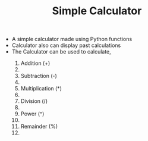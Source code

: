 <h1 align="center"> Simple Calculator </h1><br>
<ul type="disc">
    <li>A simple calculator made using Python functions</li>
    <li>Calculator also can display past calculations</li>
    <li>The Calculator can be used to calculate,</li>
    <ol type="1">
        <li>Addition (+)<li>
        <li>Subtraction (-)<li>
        <li>Multiplication (*)<li>
        <li>Division (/)<li>
        <li>Power (^)<li>
        <li>Remainder (%)<li>
    </ol>
</ul>
<br>

